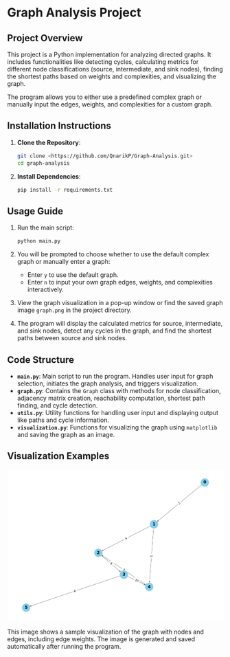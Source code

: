 # Graph Analysis Project

## Project Overview

This project is a Python implementation for analyzing directed graphs. It includes functionalities like detecting cycles, calculating metrics for different node classifications (source, intermediate, and sink nodes), finding the shortest paths based on weights and complexities, and visualizing the graph.

The program allows you to either use a predefined complex graph or manually input the edges, weights, and complexities for a custom graph.

## Installation Instructions

1. **Clone the Repository**:
   ```bash
   git clone <https://github.com/QnarikP/Graph-Analysis.git>
   cd graph-analysis
   ```

2. **Install Dependencies**:
   ```bash
   pip install -r requirements.txt
   ```

## Usage Guide

1. Run the main script:
   ```bash
   python main.py
   ```

2. You will be prompted to choose whether to use the default complex graph or manually enter a graph:
   - Enter `y` to use the default graph.
   - Enter `n` to input your own graph edges, weights, and complexities interactively.

3. View the graph visualization in a pop-up window or find the saved graph image `graph.png` in the project directory.

4. The program will display the calculated metrics for source, intermediate, and sink nodes, detect any cycles in the graph, and find the shortest paths between source and sink nodes.

## Code Structure

- **`main.py`**: Main script to run the program. Handles user input for graph selection, initiates the graph analysis, and triggers visualization.
- **`graph.py`**: Contains the `Graph` class with methods for node classification, adjacency matrix creation, reachability computation, shortest path finding, and cycle detection.
- **`utils.py`**: Utility functions for handling user input and displaying output like paths and cycle information.
- **`visualization.py`**: Functions for visualizing the graph using `matplotlib` and saving the graph as an image.

## Visualization Examples

![Graph Visualization](graph.png)

This image shows a sample visualization of the graph with nodes and edges, including edge weights. The image is generated and saved automatically after running the program.
```
